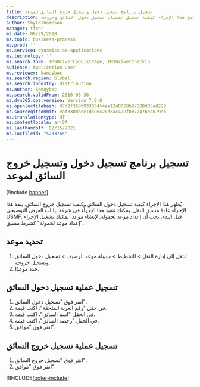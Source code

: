 ```yaml
---
title: تسجيل برنامج تسجيل دخول وتسجيل خروج السائق لموعد
description: يوضح هذا الإجراء كيفية تسجيل عمليات تسجيل دخول السائق وخروجه.
author: ShylaThompson
manager: tfehr
ms.date: 08/29/2018
ms.topic: business-process
ms.prod: ''
ms.service: dynamics-ax-applications
ms.technology: ''
ms.search.form: TMSDriverLogListPage, TMSDriverCheckIn
audience: Application User
ms.reviewer: kamaybac
ms.search.region: Global
ms.search.industry: Distribution
ms.author: kamaybac
ms.search.validFrom: 2016-06-30
ms.dyn365.ops.version: Version 7.0.0
ms.openlocfilehash: d7d2f368b933054f4ea1248868b97808d05ed229
ms.sourcegitcommit: eaf330dbee1db96c20d5ac479f007747bea079eb
ms.translationtype: HT
ms.contentlocale: ar-SA
ms.lasthandoff: 02/15/2021
ms.locfileid: "5233765"
---
```

# <a name="register-driver-check-in-and-check-out-for-an-appointment"></a>تسجيل برنامج تسجيل دخول وتسجيل خروج السائق لموعد

[!include [banner](../../includes/banner.md)]

يُظهر هذا الإجراء كيفية تسجيل دخول السائق وكيفية تسجيل خروج السائق. ينفذ هذا الإجراء عادةً منسق النقل. يمكنك تنفيذ هذا الإجراء في شركة بيانات العرض التوضيحي USMF. قبل البدء، يجب أن إعداد موعد لحمولة. لإنشاء موعد، يمكنك تشغيل الإجراء "إعداد موعد لحمولة" كشرط مسبق.


## <a name="select-an-appointment"></a>تحديد موعد
1. انتقل إلى إدارة النقل > التخطيط > جدولة موعد الرصيف > تسجيل دخول السائق وتسجيل خروجه‬.
2. حدد موعدًا.

## <a name="register-driver-check-in"></a>تسجيل عملية تسجيل دخول السائق
1. انقر فوق "تسجيل دخول السائق".
2. في حقل "‏‫رقم العربة الملحقة‬‬"، اكتب قيمة.
3. في الحقل "اسم السائق"، اكتب قيمة.
4. في الحقل "‏رخصة السائق"، اكتب قيمة.
5. انقر فوق "موافق".

## <a name="register-driver-check-out"></a>تسجيل عملية تسجيل خروج السائق
1. انقر فوق "تسجيل خروج السائق".
2. انقر فوق "موافق".



[!INCLUDE[footer-include](../../../includes/footer-banner.md)]